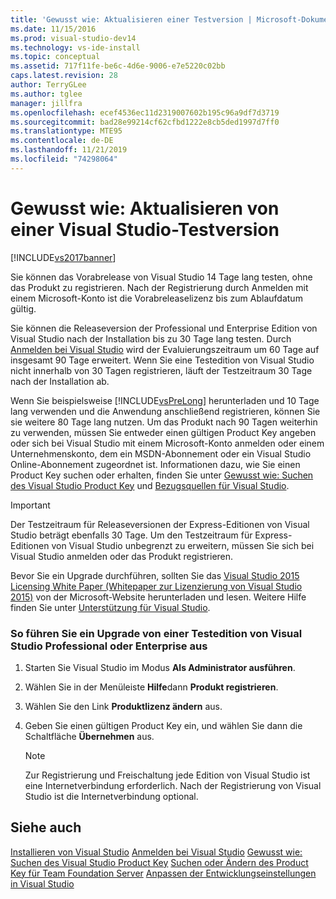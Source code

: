 ```yaml
---
title: 'Gewusst wie: Aktualisieren einer Testversion | Microsoft-Dokumentation'
ms.date: 11/15/2016
ms.prod: visual-studio-dev14
ms.technology: vs-ide-install
ms.topic: conceptual
ms.assetid: 717f11fe-be6c-4d6e-9006-e7e5220c02bb
caps.latest.revision: 28
author: TerryGLee
ms.author: tglee
manager: jillfra
ms.openlocfilehash: ecef4536ec11d2319007602b195c96a9df7d3719
ms.sourcegitcommit: bad28e99214cf62cfbd1222e8cb5ded1997d7ff0
ms.translationtype: MTE95
ms.contentlocale: de-DE
ms.lasthandoff: 11/21/2019
ms.locfileid: "74298064"
---
```

# <a name="how-to-upgrade-from-a-trial-edition-of-visual-studio"></a>Gewusst wie: Aktualisieren von einer Visual Studio-Testversion
[!INCLUDE[vs2017banner](../includes/vs2017banner.md)]

Sie können das Vorabrelease von Visual Studio 14 Tage lang testen, ohne das Produkt zu registrieren. Nach der Registrierung durch Anmelden mit einem Microsoft-Konto ist die Vorabreleaselizenz bis zum Ablaufdatum gültig.

 Sie können die Releaseversion der Professional und Enterprise Edition von Visual Studio nach der Installation bis zu 30 Tage lang testen. Durch [Anmelden bei Visual Studio](../ide/signing-in-to-visual-studio.md) wird der Evaluierungszeitraum um 60 Tage auf insgesamt 90 Tage erweitert. Wenn Sie eine Testedition von Visual Studio nicht innerhalb von 30 Tagen registrieren, läuft der Testzeitraum 30 Tage nach der Installation ab.

 Wenn Sie beispielsweise [!INCLUDE[vsPreLong](../includes/vsprelong-md.md)] herunterladen und 10 Tage lang verwenden und die Anwendung anschließend registrieren, können Sie sie weitere 80 Tage lang nutzen. Um das Produkt nach 90 Tagen weiterhin zu verwenden, müssen Sie entweder einen gültigen Product Key angeben oder sich bei Visual Studio mit einem Microsoft-Konto anmelden oder einem Unternehmenskonto, dem ein MSDN-Abonnement oder ein Visual Studio Online-Abonnement zugeordnet ist. Informationen dazu, wie Sie einen Product Key suchen oder erhalten, finden Sie unter [Gewusst wie: Suchen des Visual Studio Product Key](../install/how-to-locate-the-visual-studio-product-key.md) und [Bezugsquellen für Visual Studio](https://visualstudio.microsoft.com/vs/pricing/).

> [!IMPORTANT]
> Der Testzeitraum für Releaseversionen der Express-Editionen von Visual Studio beträgt ebenfalls 30 Tage. Um den Testzeitraum für Express-Editionen von Visual Studio unbegrenzt zu erweitern, müssen Sie sich bei Visual Studio anmelden oder das Produkt registrieren.

 Bevor Sie ein Upgrade durchführen, sollten Sie das [Visual Studio 2015 Licensing White Paper (Whitepaper zur Lizenzierung von Visual Studio 2015)](https://www.microsoft.com/download/details.aspx?id=13350) von der Microsoft-Website herunterladen und lesen. Weitere Hilfe finden Sie unter [Unterstützung für Visual Studio](https://support.microsoft.com/ph/1117/en-us).

### <a name="to-upgrade-from-a-trial-edition-of-visual-studio-professional-or-enterprise"></a>So führen Sie ein Upgrade von einer Testedition von Visual Studio Professional oder Enterprise aus

1. Starten Sie Visual Studio im Modus **Als Administrator ausführen**.

2. Wählen Sie in der Menüleiste **Hilfe**dann **Produkt registrieren**.

3. Wählen Sie den Link **Produktlizenz ändern** aus.

4. Geben Sie einen gültigen Product Key ein, und wählen Sie dann die Schaltfläche **Übernehmen** aus.

    > [!NOTE]
    > Zur Registrierung und Freischaltung jede Edition von Visual Studio ist eine Internetverbindung erforderlich. Nach der Registrierung von Visual Studio ist die Internetverbindung optional.

## <a name="see-also"></a>Siehe auch
 [Installieren von Visual Studio](../install/install-visual-studio-2015.md) [Anmelden bei Visual Studio](../ide/signing-in-to-visual-studio.md) [Gewusst wie: Suchen des Visual Studio Product Key](../install/how-to-locate-the-visual-studio-product-key.md) [Suchen oder Ändern des Product Key für Team Foundation Server](https://msdn.microsoft.com/library/64f29927-b520-4c9f-b633-bcb527e562cd) [Anpassen der Entwicklungseinstellungen in Visual Studio](https://msdn.microsoft.com/22c4debb-4e31-47a8-8f19-16f328d7dcd3)